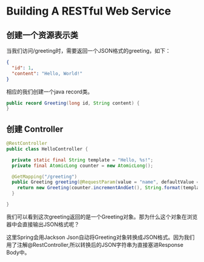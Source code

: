 # Building A RESTful Web Service

## 创建一个资源表示类

当我们访问/greeting时，需要返回一个JSON格式的greeting，如下：

```json
{
  "id": 1,
  "content": "Hello, World!"
}
```
相应的我们创建一个java record类。
```java
public record Greeting(long id, String content) {
}
```

## 创建 Controller

```java
@RestController
public class HelloController {

  private static final String template = "Hello, %s!";
  private final AtomicLong counter = new AtomicLong();

  @GetMapping("/greeting")
  public Greeting greeting(@RequestParam(value = "name", defaultValue = "World") String name) {
    return new Greeting(counter.incrementAndGet(), String.format(template, name));
  }

}
```
我们可以看到这次greeting返回的是一个Greeting对象。那为什么这个对象在浏览器中会直接输出JSON格式呢？

这里Spring会用Jackson Json自动将Greeting对象转换成JSON格式。因为我们用了注解@RestController,所以转换后的JSON字符串为直接塞进Response Body中。

